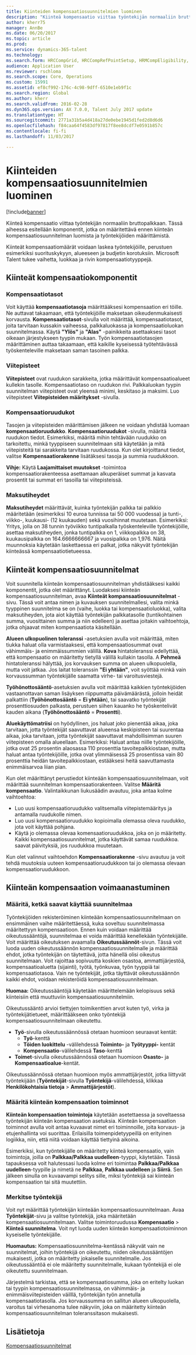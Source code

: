 ```yaml
---
title: Kiinteiden kompensaatiosuunnitelmien luominen
description: "Kiinteä kompensaatio viittaa työntekijän normaaliin bruttopalkkaan. Tässä artikkelissa esitellään komponentit, jotka on määritettävä ennen kiinteän kompensaatiosuunnitelman luomista ja työntekijöiden määrittämistä."
author: kherr75
manager: AnnBe
ms.date: 06/20/2017
ms.topic: article
ms.prod: 
ms.service: dynamics-365-talent
ms.technology: 
ms.search.form: HRCCompGrid, HRCCompRefPointSetup, HRMCompEligibility, HRMCompEvent, HRMFixedCompPlanTable
audience: Application User
ms.reviewer: rschloma
ms.search.scope: Core, Operations
ms.custom: 15991
ms.assetid: ef8cf992-176c-4c98-9dff-6510e1eb9f1c
ms.search.region: Global
ms.author: kherr
ms.search.validFrom: 2016-02-28
ms.dyn365.ops.version: AX 7.0.0, Talent July 2017 update
ms.translationtype: HT
ms.sourcegitcommit: 2771a31b5a4d418a27de0ebe1945d1fed2d8d6d6
ms.openlocfilehash: f84caa64f4583df97817f8ee8dcdf7e0591b857c
ms.contentlocale: fi-fi
ms.lasthandoff: 11/03/2017

---
```


# <a name="create-fixed-compensation-plans"></a>Kiinteiden kompensaatiosuunnitelmien luominen

[!include[banner](includes/banner.md)]


Kiinteä kompensaatio viittaa työntekijän normaaliin bruttopalkkaan. Tässä aiheessa esitellään komponentit, jotka on määritettävä ennen kiinteän kompensaatiosuunnitelman luomista ja työntekijöiden määrittämistä.

Kiinteät kompensaatiomäärät voidaan laskea työntekijöille, perustuen esimerkiksi suorituskykyyn, alueeseen ja budjetin korotuksiin. Microsoft Talent tukee vaihetta, luokkaa ja rivin kompensaatiotyyppejä.

## <a name="fixed-compensation-components"></a>Kiinteät kompensaatiokomponentit
### <a name="compensation-levels"></a>Kompensaatiotasot

Voit käyttää **kompensaatiotasoja** määrittääksesi kompensaation eri töille. Ne auttavat takaamaan, että työntekijöille maksetaan oikeudenmukaisesti korvausta.  **Kompensaatiotasot**-sivulla voit määrittää, kompensaatiotasot, joita tarvitaan kussakin vaiheessa, palkkaluokassa ja kompensaatioluokan suunnitelmassa. Käytä **"Ylös"** ja **"Alas"** -painikkeita asettaaksesi tasot oikeaan järjestykseen tyypin mukaan. Työn kompensaatiotasojen määrittäminen auttaa takaamaan, että kaikille kyseisessä työtehtävässä työskenteleville maksetaan saman tasoinen palkka.

### <a name="reference-points"></a>Viitepisteet

**Viitepisteet** ovat ruudukon sarakkeita, jotka määrittävät kompensaatioalueet kullekin tasolle. Kompensaatiotaso on ruudukon rivi. Palkkaluokan tyypin suunnitelman viitepisteet ovat yleensä minimi, keskitaso ja maksimi. Luo viitepisteet **Viitepisteiden määritykset** -sivulla.

### <a name="compensation-grids"></a>Kompensaatioruudukot

Tasojen ja viitepisteiden määrittämisen jälkeen ne voidaan yhdistää luomaan **kompensaatioruudukko**. **Kompensaatioruudukot** -sivulla, määritä ruudukon tiedot. Esimerkiksi, määritä mihin tehtävään ruudukko on tarkoitettu, minkä tyyppiseen suunnitelmaan sitä käytetään ja mitä viitepisteitä tai sarakkeita tarvitaan ruudukossa. Kun olet kirjoittanut tiedot, valitse **Kompensaatiorakenne** lisätäksesi tasoja ja summia ruudukkoon. 

**Vihje:** Käytä **Laajamittaiset muutokset** -toimintoa kompensaatiorakenteessa asettamaan alkuperäiset summat ja kasvata prosentit tai summat eri tasoilla tai viitepisteissä.

### <a name="pay-frequencies"></a>Maksutiheydet

**Maksutiheydet** määrittävät, kuinka työntekijän palkka tai palkkio määritetään (esimerkiksi 10 euroa tunnissa tai 50 000 vuodessa) ja tunti-, viikko-, kuukausi- (12 kuukauden) sekä vuosihinnat muutetaan. Esimerkiksi: Yritys, jolla on 38 tunnin työviikko tuntipalkalla työskenteleville työntekijöille, asettaa maksutiheyden, jonka tuntipalkka on 1, viikkopalkka on 38, kuukausipalkka on 164.6666666667 ja vuosipalkka on 1,976. Näitä muunnoksia käytetään laskettaessa eri palkat, jotka näkyvät työntekijän kiinteässä kompensaatiotietueessa.

## <a name="fixed-compensation-plans"></a>Kiinteät kompensaatiosuunnitelmat
Voit suunnitella kiinteän kompensaatiosuunnitelman yhdistääksesi kaikki komponentit, jotka olet määrittänyt. Luodaksesi kiinteän kompensaatiosuunnitelman, avaa **Kiinteät kompansaatiosuunnitelmat** -sivu. Tässä voit antaa nimen ja kuvauksen suunnitelmallesi, valita minkä tyyppinen suunnitelma se on (vaihe, luokka tai kompensaatioluokka), valita maksutiheyden, jota aiot käyttää työntekijän palkkatasolle (tuntikohtainen summa, vuosittainen summa ja niin edelleen) ja asettaa joitakin vaihtoehtoja, jotka ohjaavat miten kompensaatiota käsitellään. 

**Alueen ulkopuolinen toleranssi** -asetuksien avulla voit määrittää, miten tiukka haluat olla varmistaaksesi, että kompensaatiosummat ovat vähimmäis- ja enimmäissummien välillä. **Kova** hintatoleranssi edellyttää, että kompensaatio on määritetty tietyllä välillä kullakin tasolla. A **Pehmeä** hintatoleranssi hälyttää, jos korvauksen summa on alueen ulkopuolella, mutta voit jatkaa. Jos laitat toleranssin **"Ei yhtään"**, voit syöttää minkä vain korvaussumman työntekijälle saamatta virhe- tai varoitusviestejä. 

**Työhönottosääntö**-asetuksien avulla voit määrittää kaikkien työntekijöiden vastaanottavan saman lisäyksen riippumatta päivämäärästä, jolloin heidät palkattiin (**Työhönottosääntö**  =  **Ei yhtään**), tai saavatko työntekijät prosenttiosuuden palkasta, perustuen siihen kauanko he työskentelivät kauden aikana (**Työhönottosääntö**  =  **Prosentti**). 

**Aluekäyttömatriisi** on hyödyllinen, jos haluat joko pienentää aikaa, joka tarvitaan, jotta työntekijät saavuttavat alueensa keskipisteen tai suurentaa aikaa, joka tarvitaan, jotta työntekijät saavuttavat mahdollisimman suuren viitepisteen omalla alueellaan. Esimerkiksi: Haluat antaa niille työntekijöille, jotka ovat 25 prosentin alaosassa 110 prosenttia tavoitepalkkiostaan, mutta haluat antaa työntekijöille, jotka ovat ylimmäisessä 25 prosentissa vain 80 prosenttia heidän tavoitepalkkiostaan, estääksesi heitä saavuttamasta enimmäisarvoa liian pian. 

Kun olet määrittänyt perustiedot kiinteään kompensaatiosuunnitelmaan, voit määrittää suunnitelman kompensaatiorakenteen. Valitse **Määritä kompensaatio**. Valintaikkunan liukusäädin avautuu, joka antaa kolme vaihtoehtoa:

-   Luo uusi kompensaatioruudukko valitsemalla viitepistemääritys ja antamalla ruudukolle nimen.
-   Luo uusi kompensaatioruudukko kopioimalla olemassa oleva ruudukko, jota voit käyttää pohjana.
-   Käytä jo olemassa olevaa komensaatioruudukkoa, joka on jo määritetty. Kaikki kompensaatiosuunnitelmat, jotka käyttävät samaa ruudukkoa. saavat päivityksiä, jos ruudukkoa muutetaan.

Kun olet valinnut vaihtoehdon **Kompensaatiorakenne** -sivu avautuu ja voit tehdä muutoksia uuteen kompensaatioruudukkoon tai jo olemassa olevaan kompensaatioruudukkoon.

## <a name="fixed-compensation-enrollment"></a>Kiinteän kompensaation voimaanastuminen
### <a name="determine-who-is-eligible-for-the-plan"></a>Määritä, ketkä saavat käyttää suunnitelmaa

Työntekijöiden rekisteröiminen kiinteään kompensaatiosuunnitelmaan on ensimmäinen vaihe määritettäessä, kuka soveltuu suunnitelmassa määritettyyn kompensaatioon. Ennen kuin voidaan määrittää oikeutussääntöjä, suunnitelmaa ei voida määrittää kenellekään työntekijälle. Voit määrittää oikeutuksen avaamalla **Oikeutussäännöt**-sivun. Tässä voit luoda uuden oikeutussäännön kompensaatiosuunnitelmalle ja määrittää ehdot, jotka työntekijän on täytettävä, jotta hänellä olisi oikeutus suunnitelmaan. Voit rajoittaa sopivuutta koskien osastoa, ammattijärjestöä, kompensaatioaluetta (sijainti), työtä, työnkuvaa, työn tyyppiä tai kompensaatiotasoa. Vain ne työntekijät, jotka täyttävät oikeutussäännön kaikki ehdot, voidaan rekisteröidä kompensaatiosuunnitelmaan. 

**Huomaa:** Oikeutussääntöjä käytetään määrittelemään kelopisuus sekä kiinteisiin että muuttuviin kompensaatiosuunnitelmiin. 

Oikeutussääntö arvioi tiettyjen toimikenttien arvot kuten työ, virka ja työntekijätietueet, määrittääkseen onko työntekijä kompensaatiosuunnitelmaan oikeutettu.

-   **Työ**-sivulla oikeutussäännössä otetaan huomioon seuraavat kentät:
    -   **Työ**-kenttä
    -   **Töiden luokittelu** -välilehdessä **Toiminto-** ja **Työtyyppi-** kentät
    -   **Kompensaatio**-välilehdessä **Taso**-kenttä
-   **Toimet**-sivulla oikeutussäännössä otetaan huomioon **Osasto-** ja **Kompensaatioalue**-kentät.

Oikeutussäännössä otetaan huomioon myös ammattijärjestöt, jotka liittyvät työntekijään (**Työntekijät**-sivulla **Työntekijä**-välilehdessä, klikkaa **Henkilökohtaisia tietoja** &gt; **Ammattijärjestöt**).

### <a name="define-fixed-compensation-actions"></a>Määritä kiinteän kompensaation toiminnot

**Kiinteän kompensaation toimintoja** käytetään asetettaessa ja soveltaessa työntekijän kiinteän kompensaation asetuksia. Kiinteän kompensaation toiminnot avulla voit antaa kuvaavat nimet eri toiminnoille, joita korvaus- ja etujenhallinta voi suorittaa. Erilaisilla toimenpidetyypeillä on erityinen logiikka, niin, että niitä voidaan käyttää tiettyinä aikoina. 

Esimerkiksi, kun työntekijälle on määritetty kiinteä kompensaatio, vain toimintoja, joilla on **Palkkaa/Palkkaa uudelleen**-tyyppi, käytetään. Tässä tapauksessa voit halutessasi luoda kolme eri toimintaa **Palkkaa/Palkkaa uudelleen**-tyypille ja nimetä ne **Palkkaa**, **Palkkaa uudelleen** ja **Siirrä**. Sen jälkeen sinulla on kuvaavampi selitys sille, miksi työntekijä sai kiinteän kompensaation tai sitä muutettiin.

### <a name="enroll-the-employee"></a>Merkitse työntekijä

Voit nyt määrittää työntekijän kiinteään kompensaatiosuunnitelmaan. Avaa **Työntekijät**-sivu ja valitse työntekijä, joka määritetään kompensaatiosuunnitelmaan. Valitse toimintoruudussa **Kompensaatio** &gt; **Kiinteä suunnitelma**. Voit nyt luoda uuden kiinteän kompensaatiotoiminnon kyseiselle työntekijälle. 

**Huomautus:** Kompensaatiosuunnitelma-kentässä näkyvät vain ne suunnitelmat, joihin työntekijä on oikeutettu, niiden oikeutussääntöjen mukaisesti, jotka on määritetty jokaiselle suunnitelmalle. Jos oikeutussääntöä ei ole määritetty suunnitelmalle, kukaan työntekijä ei ole oikeutettu suunnitelmaan. 

Järjestelmä tarkistaa, että se kompensaatiosumma, joka on eritelty luokan tai tyypin kompensaatiosuunnitelmassa, on vähimmäis- ja enimmäisviitepisteiden väilllä, työntekijän työn annetulla kompensaatiotasolla. Jos korvaussumma on sallitun alueen ulkopuolella, varoitus tai virhesanoma tulee näkyviin, joka on määritetty kiinteän kompensaatiosuunnitelman toleranssitason mukaisesti.

<a name="see-also"></a>Lisätietoja
--------

[Kompensaatiosuunnitelmat](compensation-plans.md)




